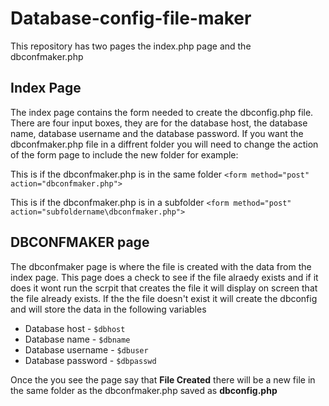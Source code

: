 # Database-config-file-maker
This repository has two pages the index.php page and the dbconfmaker.php

## Index Page
The index page contains the form needed to create the dbconfig.php file. There are four input boxes, they are for the database host, the database name, database username and the database password.
If you want the dbconfmaker.php file in a diffrent folder you will need to change the action of the form page to include the new folder for example:

This is if the dbconfmaker.php is in the same folder `<form method="post" action="dbconfmaker.php">`

This is if the dbconfmaker.php is in a subfolder `<form method="post" action="subfoldername\dbconfmaker.php">`

## DBCONFMAKER page
The dbconfmaker page is where the file is created with the data from the index page. 
This page does a check to see if the file alraedy exists and if it does it wont run the scrpit that creates the file it will display on screen that the file already exists. If the the file doesn't exist it will create the dbconfig and will store the data in the following variables
- Database host - `$dbhost`
- Database name - `$dbname`
- Database username - `$dbuser`
- Database password - `$dbpasswd`

Once the you see the page say that **File Created** there will be a new file in the same folder as the dbconfmaker.php saved as **dbconfig.php**
